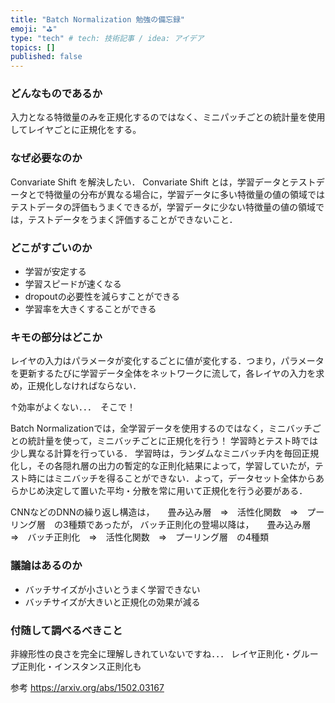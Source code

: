 ```yaml
---
title: "Batch Normalization 勉強の備忘録"
emoji: "⛳"
type: "tech" # tech: 技術記事 / idea: アイデア
topics: []
published: false
---
```


### どんなものであるか
入力となる特徴量のみを正規化するのではなく、ミニパッチごとの統計量を使用してレイヤごとに正規化をする。


### なぜ必要なのか
Convariate Shift を解決したい．
    Convariate Shift とは，学習データとテストデータとで特徴量の分布が異なる場合に，学習データに多い特徴量の値の領域ではテストデータの評価もうまくできるが，学習データに少ない特徴量の値の領域では，テストデータをうまく評価することができないこと．



### どこがすごいのか
- 学習が安定する
- 学習スピードが速くなる
- dropoutの必要性を減らすことができる
- 学習率を大きくすることができる


### キモの部分はどこか
レイヤの入力はパラメータが変化するごとに値が変化する．つまり，パラメータを更新するたびに学習データ全体をネットワークに流して，各レイヤの入力を求め，正規化しなければならない．

↑効率がよくない．．．　そこで！

Batch Normalizationでは，全学習データを使用するのではなく，ミニバッチごとの統計量を使って，ミニバッチごとに正規化を行う！
学習時とテスト時では少し異なる計算を行っている．
学習時は，ランダムなミニバッチ内を毎回正規化し，その各隠れ層の出力の暫定的な正則化結果によって，学習していたが，テスト時にはミニバッチを得ることができない．よって，データセット全体からあらかじめ決定して置いた平均・分散を常に用いて正規化を行う必要がある．

CNNなどのDNNの繰り返し構造は，　　畳み込み層　⇒　活性化関数　⇒　プーリング層　の3種類であったが，
バッチ正則化の登場以降は，　　畳み込み層　⇒　バッチ正則化　⇒　活性化関数　⇒　プーリング層　の4種類



### 議論はあるのか
- バッチサイズが小さいとうまく学習できない
- バッチサイズが大きいと正規化の効果が減る


### 付随して調べるべきこと
非線形性の良さを完全に理解しきれていないですね．．．
レイヤ正則化・グループ正則化・インスタンス正則化も

参考
https://arxiv.org/abs/1502.03167